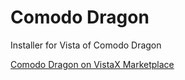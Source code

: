 # Comodo Dragon
Installer for Vista of Comodo Dragon

[Comodo Dragon on VistaX Marketplace](https://vistax-project.github.io/marketplace/comodo-dragon.html)
